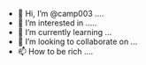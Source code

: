 - 👋 Hi, I’m @camp003 ....
- 👀 I’m interested in .....
- 🌱 I’m currently learning ...
- 💞️ I’m looking to collaborate on ...
- 📫 How to be rich ....

<!---
camp003/camp003 is a ✨ special ✨ repository because its `README.md` (this file) appears on your GitHub profile.
You can click the Preview link to take a look at your changes.
--->
